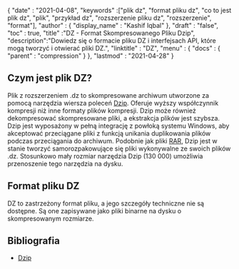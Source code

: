 {
  "date" : "2021-04-08",
  "keywords" :["plik dz", "format pliku dz", "co to jest plik dz", "plik", "przykład dz", "rozszerzenie pliku dz", "rozszerzenie", "format"],
  "author" : {
    "display_name" : "Kashif Iqbal"
},
  "draft" : "false",
  "toc" : true,
  "title" :"DZ - Format Skompresowanego Pliku Dzip",
  "description":"Dowiedz się o formacie pliku DZ i interfejsach API, które mogą tworzyć i otwierać pliki DZ.",
  "linktitle" : "DZ",
  "menu" : {
    "docs" : {
      "parent" : "compression"
}
},
  "lastmod" : "2021-04-28"
}

## Czym jest plik DZ?

Plik z rozszerzeniem .dz to skompresowane archiwum utworzone za pomocą narzędzia wiersza poleceń [Dzip](https://speeddemosarchive.com/dzip/). Oferuje wyższy współczynnik kompresji niż inne formaty plików kompresji. Dzip może również dekompresować skompresowane pliki, a ekstrakcja plików jest szybsza. Dzip jest wyposażony w pełną integrację z powłoką systemu Windows, aby akceptować przeciągane pliki z funkcją unikania duplikowania plików podczas przeciągania do archiwum. Podobnie jak pliki [RAR](/pl/compression/rar/), Dzip jest w stanie tworzyć samorozpakowujące się pliki wykonywalne ze swoich plików .dz. Stosunkowo mały rozmiar narzędzia Dzip (130 000) umożliwia przenoszenie tego narzędzia na dysku.

## Format pliku DZ

DZ to zastrzeżony format pliku, a jego szczegóły techniczne nie są dostępne. Są one zapisywane jako pliki binarne na dysku o skompresowanym rozmiarze.

## Bibliografia

* [Dzip](https://speeddemosarchive.com/dzip/)

